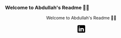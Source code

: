 ### Welcome to Abdullah's Readme 🚶‍♂️

<!--
**Dementor28/Dementor28** is a ✨ _special_ ✨ repository because its `README.md` (this file) appears on your GitHub profile.

Here are some ideas to get you started:

- 🔭 I’m currently working on ...
- 🌱 I’m currently learning ...
- 👯 I’m looking to collaborate on ...
- 🤔 I’m looking for help with ...
- 💬 Ask me about ...
- 📫 How to reach me: ...
- 😄 Pronouns: ...
- ⚡ Fun fact: ...
-->
<div align='center'>
  <p> Welcome to Abdullah's Readme 🚶‍♂️</p>
<!--  Linkedin Logo  -->
<p align='center'>
  <a href="https://www.linkedin.com/in/abdullah-11503025b">
    <img class="bounce-animation" height="30" src="https://raw.githubusercontent.com/simple-icons/simple-icons/develop/icons/linkedin.svg" alt="LinkedIn Logo">
  </a>
</p>

<style>
  @keyframes bounce {
    0%, 20%, 50%, 80%, 100% {
      transform: translateY(0);
    }
    40% {
      transform: translateY(-5px);
    }
    60% {
      transform: translateY(-3px);
    }
  }

  .bounce-animation {
    animation: bounce 2s infinite;
  }
</style>

</div>

